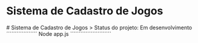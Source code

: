 <h1>Sistema de Cadastro de Jogos</h1>
# Sistema de Cadastro de Jogos
> Status do projeto: Em desenvolvimento 
´´´´´´´´´´´´´´´´´´
Node app.js
````````````````````````

